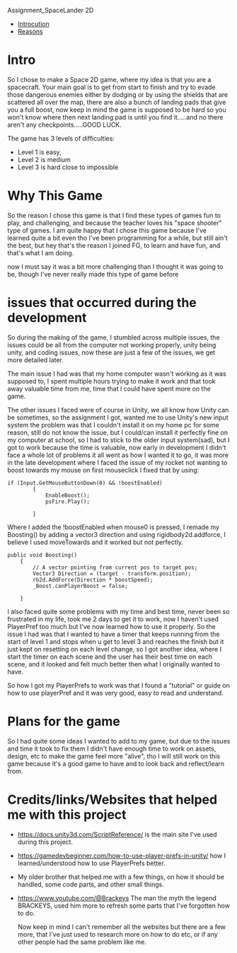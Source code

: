 Assignment_SpaceLander 2D

- [Introcution](#Intro)
- [Reasons](#Why-This-Game)

# Intro
So I chose to make a Space 2D game, where my idea is that you are a spacecraft. Your main goal is to get from start to finish and try to evade those dangerous enemies either by dodging or by using the shields that are scattered all over the map, there are also a bunch of landing pads that give you a full boost, now keep in mind the game is supposed to be hard so you won't know where then next landing pad is until you find it.....and no there aren't any checkpoints.....GOOD LUCK.

The game has 3 levels of difficulties:
* Level 1 is easy,
* Level 2 is medium
* Level 3 is hard close to impossible


# Why This Game

So the reason I chose this game is that I find these types of games fun to play, and challenging, and because the teacher loves his "space shooter" type of games. I am quite happy that I chose this game because I've learned quite a bit even tho I've been programming for a while, but still ain't the best, but hey that's the reason I joined FG, to learn and have fun, and that's what I am doing. 

now I must say it was a bit more challenging than I thought it was going to be, though I've never really made this type of game before

# issues that occurred during the development
So during the making of the game, I stumbled across multiple issues, the issues could be all from the computer not working properly, unity being unity, and coding issues, now these are just a few of the issues, we get more detailed later.

The main issue I had was that my home computer wasn't working as it was supposed to, I spent multiple hours trying to make it work and that took away valuable time from me, time that I could have spent more on the game.

The other issues I faced were of course in Unity, we all know how Unity can be sometimes, so the assignment I got, wanted me to use Unity's new input system the problem was that I couldn't install it on my home pc for some reason, still do not know the issue, but I could/can install it perfectly fine on my computer at school, so I had to stick to the older input system(sad), but I got to work because the time is valuable, now early in development I didn't face a whole lot of problems it all went as how I wanted it to go, it was more in the late development where I faced the issue of my rocket not wanting to boost towards my mouse on first mouseclick I fixed that by using: 

```
if (Input.GetMouseButtonDown(0) && !boostEnabled)
        {
            EnableBoost();
            psFire.Play();
            
        }
```
Where I added the !boostEnabled when mouse0 is pressed, I remade my Boosting() by adding a vector3 direction and using rigidbody2d.addforce, I believe I used moveTowards and it worked but not perfectly.
```
public void Boosting()
    {
        // A vector pointing from current pos to target pos;
        Vector3 Direction = (target - transform.position);
        rb2d.AddForce(Direction * boostSpeed);
        _Boost.canPlayerBoost = false;

    }
```

I also faced quite some problems with my time and best time, never been so frustrated in my life, took me 2 days to get it to work, now I haven't used PlayerPref too much but I've now learned how to use it properly. So the issue I had was that I wanted to have a timer that keeps running from the start of level 1 and stops when u get to level 3 and reaches the finish but it just kept on resetting on each level change, so I got another idea, where I start the timer on each scene and the user has their best time on each scene, and it looked and felt much better then what I originally wanted to have.

So how I got my PlayerPrefs to work was that I found a "tutorial" or guide on how to use playerPref and it was very good, easy to read and understand. 

# Plans for the game

So I had quite some ideas I wanted to add to my game, but due to the issues and time it took to fix them I didn't have enough time to work on assets, design, etc to make the game feel more "alive", tho I will still work on this game because it's a good game to have and to look back and reflect/learn from. 

# Credits/links/Websites that helped me with this project

* https://docs.unity3d.com/ScriptReference/ is the main site I've used during this project.
* https://gamedevbeginner.com/how-to-use-player-prefs-in-unity/ how I learned/understood how to use PlayerPrefs better.
* My older brother that helped me with a few things, on how it should be handled, some code parts, and other small things.
* https://www.youtube.com/@Brackeys The man the myth the legend BRACKEYS, used him more to refresh some parts that I've forgotten how to do.

  Now keep in mind I can't remember all the websites but there are a few more, that I've just used to research more on how to do etc, or if any other people had the same problem like me.


